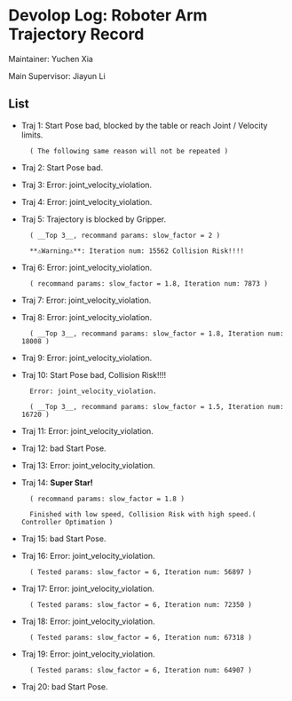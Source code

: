 # Devolop Log: Roboter Arm Trajectory Record

Maintainer: Yuchen Xia

Main Supervisor: Jiayun Li

## List 
- Traj 1: Start Pose bad, blocked by the table or reach Joint / Velocity limits.

        ( The following same reason will not be repeated )

- Traj 2: Start Pose bad.

- Traj 3: Error: joint_velocity_violation.

- Traj 4: Error: joint_velocity_violation.

- Traj 5: Trajectory  is blocked by Gripper.

        ( __Top 3__, recommand params: slow_factor = 2 )

        **⚠️Warning⚠️**: Iteration num: 15562 Collision Risk!!!!

- Traj 6: Error: joint_velocity_violation.

        ( recommand params: slow_factor = 1.8, Iteration num: 7873 )

- Traj 7: Error: joint_velocity_violation.

- Traj 8: Error: joint_velocity_violation.

        ( __Top 3__, recommand params: slow_factor = 1.8, Iteration num: 18008 )

- Traj 9: Error: joint_velocity_violation.

- Traj 10: Start Pose bad, Collision Risk!!!!

        Error: joint_velocity_violation.

        ( __Top 3__, recommand params: slow_factor = 1.5, Iteration num: 16720 )

- Traj 11: Error: joint_velocity_violation.

- Traj 12: bad Start Pose.

- Traj 13: Error: joint_velocity_violation.

- Traj 14: **Super Star!**

        ( recommand params: slow_factor = 1.8 )

        Finished with low speed, Collision Risk with high speed.( Controller Optimation )

- Traj 15: bad Start Pose.

- Traj 16: Error: joint_velocity_violation.

        ( Tested params: slow_factor = 6, Iteration num: 56897 )

- Traj 17: Error: joint_velocity_violation.

        ( Tested params: slow_factor = 6, Iteration num: 72350 )

- Traj 18: Error: joint_velocity_violation.

        ( Tested params: slow_factor = 6, Iteration num: 67318 )

- Traj 19: Error: joint_velocity_violation.

        ( Tested params: slow_factor = 6, Iteration num: 64907 )

- Traj 20: bad Start Pose.


